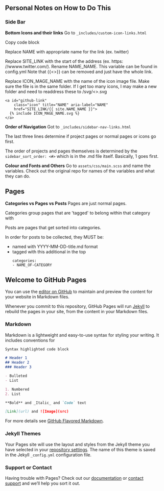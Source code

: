 ## Personal Notes on How to Do This

### Side Bar
**Bottom Icons and their links**
Go to  ```_includes/custom-icon-links.html```

Copy code block 

Replace NAME with appropriate name for the link (ex. twitter)

Replace SITE_LINK with the start of the address (ex. https: //wwww.twitter.com/). 
    Rename NAME_NAME. This variable can be found in config.yml Note that {{<>}} can be removed and just have the whole link.

Replace ICON_MAGE_NAME with the name of the icon image file. Make sure the file is in the same folder. 
    If I get too many icons, I may make a new folder and need to readdress these to /svg/<>.svg
```
<a id="github-link"
    class="icon" title="NAME" aria-label="NAME"
    href="SITE_LINK/{{ site.NAME_NAME }}">
  {% include ICON_MAGE_NAME.svg %}
</a>
```
**Order of Navigation**
Got to ```_includes/sidebar-nav-links.html```

The last three lines determine if project pages or normal pages or icons go first.

The order of projects and pages themselves is determined by the ```sidebar_sort_order: <#>``` which is in the .md file itself. 
Basically, 1 goes first.

**Colour and Fonts and Others**
Go to ```assets/css/main.scss``` and name the variables. Check out the original repo for names of the variables and what they can do.

## Pages

**Categories vs Pages vs Posts**
Pages are just normal pages.

Categories group pages that are 'tagged' to belong within that category with 

Posts are pages that get sorted into categories.
  
  In order for posts to be collected, they MUST be:
  - named with YYYY-MM-DD-title.md format
  - tagged with this additional in the top
    ``` 
    categories:
    - NAME_OF-CATEGORY
     ```

## Welcome to GitHub Pages

You can use the [editor on GitHub](https://github.com/96yrlee/96yrlee.github.io/edit/master/README.md) to maintain and preview the content for your website in Markdown files.

Whenever you commit to this repository, GitHub Pages will run [Jekyll](https://jekyllrb.com/) to rebuild the pages in your site, from the content in your Markdown files.

### Markdown

Markdown is a lightweight and easy-to-use syntax for styling your writing. It includes conventions for

```markdown
Syntax highlighted code block

# Header 1
## Header 2
### Header 3

- Bulleted
- List

1. Numbered
2. List

**Bold** and _Italic_ and `Code` text

[Link](url) and ![Image](src)
```

For more details see [GitHub Flavored Markdown](https://guides.github.com/features/mastering-markdown/).

### Jekyll Themes

Your Pages site will use the layout and styles from the Jekyll theme you have selected in your [repository settings](https://github.com/96yrlee/96yrlee.github.io/settings). The name of this theme is saved in the Jekyll `_config.yml` configuration file.

### Support or Contact

Having trouble with Pages? Check out our [documentation](https://help.github.com/categories/github-pages-basics/) or [contact support](https://github.com/contact) and we’ll help you sort it out.
